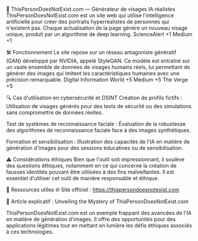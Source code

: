 🧠 ThisPersonDoesNotExist.com — Générateur de visages IA réalistes
ThisPersonDoesNotExist.com est un site web qui utilise l'intelligence artificielle pour créer des portraits hyperréalistes de personnes qui n'existent pas. Chaque actualisation de la page génère un nouveau visage unique, produit par un algorithme de deep learning.
ScienceAlert
+1
Medium
+1

🛠️ Fonctionnement
Le site repose sur un réseau antagoniste génératif (GAN) développé par NVIDIA, appelé StyleGAN. Ce modèle est entraîné sur un vaste ensemble de données de visages humains réels, lui permettant de générer des images qui imitent les caractéristiques humaines avec une précision remarquable.
Digital Information World
+5
Medium
+5
The Verge
+5

🔍 Cas d'utilisation en cybersécurité et OSINT
Création de profils fictifs : Utilisation de visages générés pour des tests de sécurité ou des simulations sans compromettre de données réelles.

Test de systèmes de reconnaissance faciale : Évaluation de la robustesse des algorithmes de reconnaissance faciale face à des images synthétiques.

Formation et sensibilisation : Illustration des capacités de l'IA en matière de génération d'images pour des sessions éducatives ou de sensibilisation.

⚠️ Considérations éthiques
Bien que l'outil soit impressionnant, il soulève des questions éthiques, notamment en ce qui concerne la création de fausses identités pouvant être utilisées à des fins malveillantes. Il est essentiel d'utiliser cet outil de manière responsable et éthique.

🔗 Ressources utiles
🌐 Site officiel : https://thispersondoesnotexist.com

📄 Article explicatif : Unveiling the Mystery of ThisPersonDoesNotExist.com

ThisPersonDoesNotExist.com est un exemple frappant des avancées de l'IA en matière de génération d'images. Il offre des opportunités pour des applications légitimes tout en mettant en lumière les défis éthiques associés à ces technologies.
